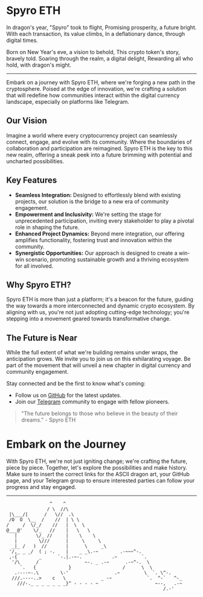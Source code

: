 # Spyro ETH

In dragon's year, "Spyro" took to flight, Promising prosperity, a future bright. With each transaction, its value climbs, In a deflationary dance, through digital times.

Born on New Year's eve, a vision to behold, This crypto token's story, bravely told. Soaring through the realm, a digital delight, Rewarding all who hold, with dragon's might.

---

Embark on a journey with Spyro ETH, where we're forging a new path in the cryptosphere. Poised at the edge of innovation, we're crafting a solution that will redefine how communities interact within the digital currency landscape, especially on platforms like Telegram.

## Our Vision
Imagine a world where every cryptocurrency project can seamlessly connect, engage, and evolve with its community. Where the boundaries of collaboration and participation are reimagined. Spyro ETH is the key to this new realm, offering a sneak peek into a future brimming with potential and uncharted possibilities.

## Key Features

- **Seamless Integration:** Designed to effortlessly blend with existing projects, our solution is the bridge to a new era of community engagement.
- **Empowerment and Inclusivity:** We're setting the stage for unprecedented participation, inviting every stakeholder to play a pivotal role in shaping the future.
- **Enhanced Project Dynamics:** Beyond mere integration, our offering amplifies functionality, fostering trust and innovation within the community.
- **Synergistic Opportunities:** Our approach is designed to create a win-win scenario, promoting sustainable growth and a thriving ecosystem for all involved.

## Why Spyro ETH?

Spyro ETH is more than just a platform; it's a beacon for the future, guiding the way towards a more interconnected and dynamic crypto ecosystem. By aligning with us, you're not just adopting cutting-edge technology; you're stepping into a movement geared towards transformative change.

## The Future is Near

While the full extent of what we're building remains under wraps, the anticipation grows. We invite you to join us on this exhilarating voyage. Be part of the movement that will unveil a new chapter in digital currency and community engagement.

Stay connected and be the first to know what's coming:

- Follow us on [GitHub](your-github-link) for the latest updates.
- Join our [Telegram](your-telegram-link) community to engage with fellow pioneers.

> "The future belongs to those who believe in the beauty of their dreams." - Spyro ETH

# Embark on the Journey

With Spyro ETH, we're not just igniting change; we're crafting the future, piece by piece. Together, let's explore the possibilities and make history.
Make sure to insert the correct links for the ASCII dragon art, your GitHub page, and your Telegram group to ensure interested parties can follow your progress and stay engaged.

---
```
                ^    ^
               / \  //\
 |\___/|      /   \//  .\
 /O  O  \__  /    //  | \ \
/     /  \/_/    //   |  \  \
@___@'    \/_   //    |   \   \ 
   |       \/_ //     |    \    \ 
   |        \///      |     \     \ 
  _|_ /   )  //       |      \     _\
 '/,_ _ _/  ( ; -.    |    _ _\.-~        .-~~~^-.
 ,-{        _      `-.|.-~-.           .~         `.
  '/\      /                 ~-. _ .-~      .-~^-.  \
     `.   {            }                   /      \  \
   .----~-.\        \-'                 .~         \  `. \^-.
  ///.----..>    c   \             _ -~             `.  ^-`   ^-_
    ///-._ _ _ _ _ _ _}^ - - - - ~                     ~--,   .-~
                                                          /.-'
```

